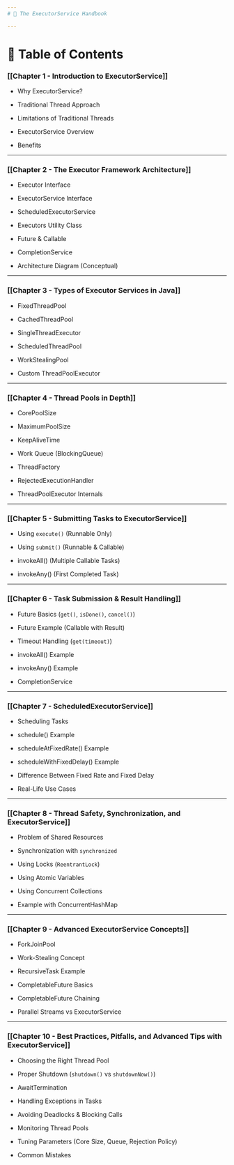 ```yaml
---
# 📘 The ExecutorService Handbook

---
```

# 📑 Table of Contents

### **[[Chapter 1 - Introduction to ExecutorService]]**

- Why ExecutorService?
    
- Traditional Thread Approach
    
- Limitations of Traditional Threads
    
- ExecutorService Overview
    
- Benefits
    

---

### **[[Chapter 2 - The Executor Framework Architecture]]**

- Executor Interface
    
- ExecutorService Interface
    
- ScheduledExecutorService
    
- Executors Utility Class
    
- Future & Callable
    
- CompletionService
    
- Architecture Diagram (Conceptual)
    

---

### **[[Chapter 3 - Types of Executor Services in Java]]**

- FixedThreadPool
    
- CachedThreadPool
    
- SingleThreadExecutor
    
- ScheduledThreadPool
    
- WorkStealingPool
    
- Custom ThreadPoolExecutor
    

---

### **[[Chapter 4 - Thread Pools in Depth]]**

- CorePoolSize
    
- MaximumPoolSize
    
- KeepAliveTime
    
- Work Queue (BlockingQueue)
    
- ThreadFactory
    
- RejectedExecutionHandler
    
- ThreadPoolExecutor Internals
    

---

### **[[Chapter 5 - Submitting Tasks to ExecutorService]]**

- Using `execute()` (Runnable Only)
    
- Using `submit()` (Runnable & Callable)
    
- invokeAll() (Multiple Callable Tasks)
    
- invokeAny() (First Completed Task)
    

---

### **[[Chapter 6 - Task Submission & Result Handling]]**

- Future Basics (`get()`, `isDone()`, `cancel()`)
    
- Future Example (Callable with Result)
    
- Timeout Handling (`get(timeout)`)
    
- invokeAll() Example
    
- invokeAny() Example
    
- CompletionService
    

---

### **[[Chapter 7 - ScheduledExecutorService]]**

- Scheduling Tasks
    
- schedule() Example
    
- scheduleAtFixedRate() Example
    
- scheduleWithFixedDelay() Example
    
- Difference Between Fixed Rate and Fixed Delay
    
- Real-Life Use Cases
    

---

### **[[Chapter 8 - Thread Safety, Synchronization, and ExecutorService]]**

- Problem of Shared Resources
    
- Synchronization with `synchronized`
    
- Using Locks (`ReentrantLock`)
    
- Using Atomic Variables
    
- Using Concurrent Collections
    
- Example with ConcurrentHashMap
    

---

### **[[Chapter 9 - Advanced ExecutorService Concepts]]**

- ForkJoinPool
    
- Work-Stealing Concept
    
- RecursiveTask Example
    
- CompletableFuture Basics
    
- CompletableFuture Chaining
    
- Parallel Streams vs ExecutorService
    

---

### **[[Chapter 10 - Best Practices, Pitfalls, and Advanced Tips with ExecutorService]]**

- Choosing the Right Thread Pool
    
- Proper Shutdown (`shutdown()` vs `shutdownNow()`)
    
- AwaitTermination
    
- Handling Exceptions in Tasks
    
- Avoiding Deadlocks & Blocking Calls
    
- Monitoring Thread Pools
    
- Tuning Parameters (Core Size, Queue, Rejection Policy)
    
- Common Mistakes
    